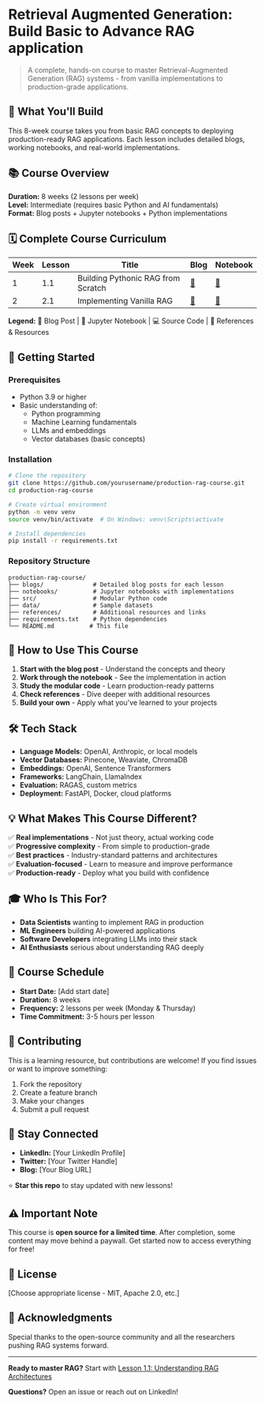 # Retrieval Augmented Generation: Build Basic to Advance RAG application

> A complete, hands-on course to master Retrieval-Augmented Generation (RAG) systems - from vanilla implementations to production-grade applications.

## 🎯 What You'll Build

This 8-week course takes you from basic RAG concepts to deploying production-ready RAG applications. Each lesson includes detailed blogs, working notebooks, and real-world implementations.

## 📚 Course Overview

**Duration:** 8 weeks (2 lessons per week)  
**Level:** Intermediate (requires basic Python and AI fundamentals)  
**Format:** Blog posts + Jupyter notebooks + Python implementations

## 🗓️ Complete Course Curriculum

| Week | Lesson | Title | Blog | Notebook |
|------|--------|-------|------|----------|
| 1 | 1.1 | Building Pythonic RAG from Scratch | [📖](RAG_notebooks/Pythonic_RAG/Introduction_to_RAG.md) | [📓](RAG_notebooks/Pythonic_RAG/Introduction_to_RAG.ipynb) | 
| 2 | 2.1 | Implementing Vanilla RAG | [📖](RAG_notebooks/Vanilla_RAG/vanilla_rag.md) | [📓](RAG_notebooks/Vanilla_RAG/vanilla_rag.ipynb) |


**Legend:** 📖 Blog Post | 📓 Jupyter Notebook | 💻 Source Code | 🔗 References & Resources

## 🚀 Getting Started

### Prerequisites

- Python 3.9 or higher
- Basic understanding of:
  - Python programming
  - Machine Learning fundamentals
  - LLMs and embeddings
  - Vector databases (basic concepts)

### Installation
```bash
# Clone the repository
git clone https://github.com/yourusername/production-rag-course.git
cd production-rag-course

# Create virtual environment
python -m venv venv
source venv/bin/activate  # On Windows: venv\Scripts\activate

# Install dependencies
pip install -r requirements.txt
```

### Repository Structure
```
production-rag-course/
├── blogs/              # Detailed blog posts for each lesson
├── notebooks/          # Jupyter notebooks with implementations
├── src/                # Modular Python code
├── data/               # Sample datasets
├── references/         # Additional resources and links
├── requirements.txt    # Python dependencies
└── README.md          # This file
```

## 📖 How to Use This Course

1. **Start with the blog post** - Understand the concepts and theory
2. **Work through the notebook** - See the implementation in action
3. **Study the modular code** - Learn production-ready patterns
4. **Check references** - Dive deeper with additional resources
5. **Build your own** - Apply what you've learned to your projects

## 🛠️ Tech Stack

- **Language Models:** OpenAI, Anthropic, or local models
- **Vector Databases:** Pinecone, Weaviate, ChromaDB
- **Embeddings:** OpenAI, Sentence Transformers
- **Frameworks:** LangChain, LlamaIndex
- **Evaluation:** RAGAS, custom metrics
- **Deployment:** FastAPI, Docker, cloud platforms

## 💡 What Makes This Course Different?

✅ **Real implementations** - Not just theory, actual working code  
✅ **Progressive complexity** - From simple to production-grade  
✅ **Best practices** - Industry-standard patterns and architectures  
✅ **Evaluation-focused** - Learn to measure and improve performance  
✅ **Production-ready** - Deploy what you build with confidence

## 🎓 Who Is This For?

- **Data Scientists** wanting to implement RAG in production
- **ML Engineers** building AI-powered applications
- **Software Developers** integrating LLMs into their stack
- **AI Enthusiasts** serious about understanding RAG deeply

## 📅 Course Schedule

- **Start Date:** [Add start date]
- **Duration:** 8 weeks
- **Frequency:** 2 lessons per week (Monday & Thursday)
- **Time Commitment:** 3-5 hours per lesson

## 🤝 Contributing

This is a learning resource, but contributions are welcome! If you find issues or want to improve something:

1. Fork the repository
2. Create a feature branch
3. Make your changes
4. Submit a pull request

## 📢 Stay Connected

- **LinkedIn:** [Your LinkedIn Profile]
- **Twitter:** [Your Twitter Handle]
- **Blog:** [Your Blog URL]

⭐ **Star this repo** to stay updated with new lessons!

## ⚠️ Important Note

This course is **open source for a limited time**. After completion, some content may move behind a paywall. Get started now to access everything for free!

## 📝 License

[Choose appropriate license - MIT, Apache 2.0, etc.]

## 🙏 Acknowledgments

Special thanks to the open-source community and all the researchers pushing RAG systems forward.

---

**Ready to master RAG?** Start with [Lesson 1.1: Understanding RAG Architectures](./blogs/01-rag-architectures.md)

**Questions?** Open an issue or reach out on LinkedIn!
